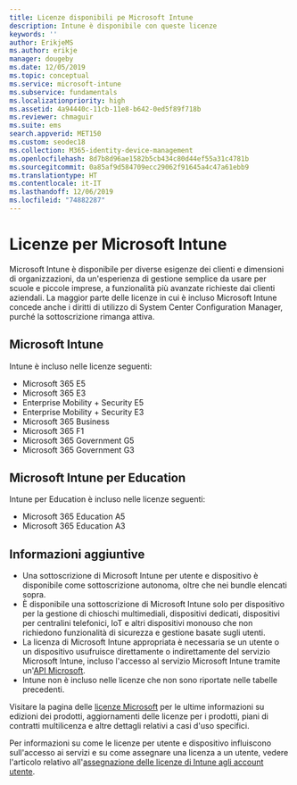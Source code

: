 ```yaml
---
title: Licenze disponibili pe Microsoft Intune
description: Intune è disponibile con queste licenze
keywords: ''
author: ErikjeMS
ms.author: erikje
manager: dougeby
ms.date: 12/05/2019
ms.topic: conceptual
ms.service: microsoft-intune
ms.subservice: fundamentals
ms.localizationpriority: high
ms.assetid: 4a94440c-11cb-11e8-b642-0ed5f89f718b
ms.reviewer: chmaguir
ms.suite: ems
search.appverid: MET150
ms.custom: seodec18
ms.collection: M365-identity-device-management
ms.openlocfilehash: 8d7b8d96ae1582b5cb434c80d44ef55a31c4781b
ms.sourcegitcommit: 0a85af9d584709ecc29062f91645a4c47a61ebb9
ms.translationtype: HT
ms.contentlocale: it-IT
ms.lasthandoff: 12/06/2019
ms.locfileid: "74882287"
---
```

# <a name="microsoft-intune-licensing"></a>Licenze per Microsoft Intune
Microsoft Intune è disponibile per diverse esigenze dei clienti e dimensioni di organizzazioni, da un'esperienza di gestione semplice da usare per scuole e piccole imprese, a funzionalità più avanzate richieste dai clienti aziendali. La maggior parte delle licenze in cui è incluso Microsoft Intune concede anche i diritti di utilizzo di System Center Configuration Manager, purché la sottoscrizione rimanga attiva. 

## <a name="microsoft-intune"></a>Microsoft Intune
Intune è incluso nelle licenze seguenti:

- Microsoft 365 E5
- Microsoft 365 E3
- Enterprise Mobility + Security E5
- Enterprise Mobility + Security E3
- Microsoft 365 Business
- Microsoft 365 F1
- Microsoft 365 Government G5
- Microsoft 365 Government G3

## <a name="microsoft-intune-for-education"></a>Microsoft Intune per Education
Intune per Education è incluso nelle licenze seguenti:

- Microsoft 365 Education A5
- Microsoft 365 Education A3

## <a name="additional-information"></a>Informazioni aggiuntive
- Una sottoscrizione di Microsoft Intune per utente e dispositivo è disponibile come sottoscrizione autonoma, oltre che nei bundle elencati sopra.
- È disponibile una sottoscrizione di Microsoft Intune solo per dispositivo per la gestione di chioschi multimediali, dispositivi dedicati, dispositivi per centralini telefonici, IoT e altri dispositivi monouso che non richiedono funzionalità di sicurezza e gestione basate sugli utenti.
- La licenza di Microsoft Intune appropriata è necessaria se un utente o un dispositivo usufruisce direttamente o indirettamente del servizio Microsoft Intune, incluso l'accesso al servizio Microsoft Intune tramite un'[API Microsoft](https://docs.microsoft.com/legal/microsoft-apis/terms-of-use).
- Intune non è incluso nelle licenze che non sono riportate nelle tabelle precedenti.

Visitare la pagina delle [licenze Microsoft](https://www.microsoft.com/licensing/default) per le ultime informazioni su edizioni dei prodotti, aggiornamenti delle licenze per i prodotti, piani di contratti multilicenza e altre dettagli relativi a casi d'uso specifici.  

Per informazioni su come le licenze per utente e dispositivo influiscono sull'accesso ai servizi e su come assegnare una licenza a un utente, vedere l'articolo relativo all'[assegnazione delle licenze di Intune agli account utente](licenses-assign.md).
